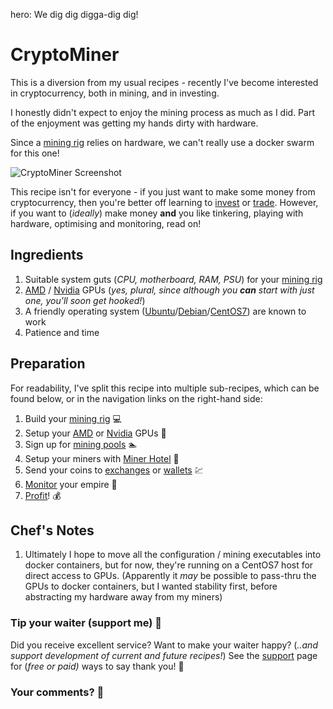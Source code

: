 hero: We dig dig digga-dig dig!

# CryptoMiner

This is a diversion from my usual recipes - recently I've become interested in cryptocurrency, both in mining, and in investing.

I honestly didn't expect to enjoy the mining process as much as I did. Part of the enjoyment was getting my hands dirty with hardware.

Since a [mining rig](/recipes/cryptominer/mining-rig/) relies on hardware, we can't really use a docker swarm for this one!

![CryptoMiner Screenshot](../images/cryptominer.png)

This recipe isn't for everyone - if you just want to make some money from cryptocurrency, then you're better off learning to [invest](https://www.reddit.com/r/CryptoCurrency/) or [trade](https://www.reddit.com/r/CryptoMarkets/). However, if you want to (_ideally_) make money **and** you like tinkering, playing with hardware, optimising and monitoring, read on!

## Ingredients

1. Suitable system guts (_CPU, motherboard, RAM, PSU_) for your [mining rig](/recipes/cryptominer/mining-rig/)
2. [AMD](/recipes/cryptominer/amd-gpu/) / [Nvidia](/recipes/cryptominer/nvidia-gpu/) GPUs (_yes, plural, since although you **can** start with just one, you'll soon get hooked!_)
3. A friendly operating system ([Ubuntu](https://www.ubuntu.com/)/[Debian](https://www.debian.org/)/[CentOS7](https://www.centos.org/download/)) are known to work
4. Patience and time

## Preparation

For readability, I've split this recipe into multiple sub-recipes, which can be found below, or in the navigation links on the right-hand side:

1. Build your [mining rig](/recipes/cryptominer/mining-rig/) 💻
2. Setup your [AMD](/recipes/cryptominer/amd-gpu/) or [Nvidia](/recipes/cryptominer/nvidia-gpu/) GPUs 🎨
3. Sign up for [mining pools](/recipes/cryptominer/mining-pool/) :swimmer:
4. Setup your miners with [Miner Hotel](/recipes/cryptominer/minerhotel/) 🏨
5. Send your coins to [exchanges](/recipes/cryptominer/exchange/) or [wallets](/recipes/cryptominer/wallet/) 💹
6. [Monitor](/recipes/cryptominer/monitor/) your empire :heartbeat:
7. [Profit](/recipes/cryptominer/profit/)! 💰

## Chef's Notes

1. Ultimately I hope to move all the configuration / mining executables into docker containers, but for now, they're running on a CentOS7 host for direct access to GPUs. (Apparently it _may_ be possible to pass-thru the GPUs to docker containers, but I wanted stability first, before abstracting my hardware away from my miners)

### Tip your waiter (support me) 👏

Did you receive excellent service? Want to make your waiter happy? (_..and support development of current and future recipes!_) See the [support](/support/) page for (_free or paid)_ ways to say thank you! 👏

### Your comments? 💬
